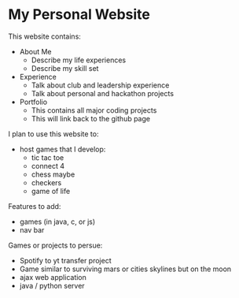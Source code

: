 # My Personal Website

This website contains:
 - About Me
     - Describe my life experiences
     - Describe my skill set
 - Experience
     - Talk about club and leadership experience 
     - Talk about personal and hackathon projects
 - Portfolio
     - This contains all major coding projects
     - This will link back to the github page


I plan to use this website to:
 - host games that I develop:
    - tic tac toe
    - connect 4
    - chess maybe
    - checkers
    - game of life

Features to add:
 - games (in java, c, or js)
 - nav bar

Games or projects to persue:
 - Spotify to yt transfer project
 - Game similar to surviving mars or cities skylines but on the moon
 - ajax web application
 - java / python server